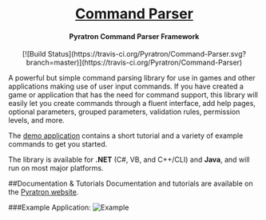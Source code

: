 #  <center>[Command Parser](http://www.pyratron.com)</center>
#### <center>Pyratron Command Parser Framework</center>
<center>[![Build Status](https://travis-ci.org/Pyratron/Command-Parser.svg?branch=master)](https://travis-ci.org/Pyratron/Command-Parser)</center>

A powerful but simple command parsing library for use in games and other applications making use of user input commands. If you have created a game or application that has the need for command support, this library will easily let you create commands through a fluent interface, add help pages, optional parameters, grouped parameters, validation rules, permission levels, and more. 

The [demo application](https://github.com/Pyratron/Command-Parser/archive/master.zip) contains a short tutorial and a variety of example commands to get you started.

The library is available for **.NET** (C#, VB, and C++/CLI) and **Java**, and will run on most major platforms.

##Documentation & Tutorials
Documentation and tutorials are available on the [Pyratron website](https://www.pyratron.com/projects/command-parser).

###Example Application:
![Example](https://www.pyratron.com/images/pages/command-parser/command-parser.png)
